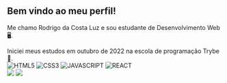 ## Bem vindo ao meu perfil!

Me chamo Rodrigo da Costa Luz e sou estudante de Desenvolvimento Web 🖥️.

Iniciei meus estudos em outubro de 2022 na escola de programação Trybe 🚀.
<br>
![HTML5](https://img.shields.io/badge/HTML5-E34F26?style=for-the-badge&logo=html5&logoColor=white)
![CSS3](https://img.shields.io/badge/CSS3-1572B6?style=for-the-badge&logo=css3&logoColor=white)
![JAVASCRIPT](https://img.shields.io/badge/JavaScript-323330?style=for-the-badge&logo=javascript&logoColor=F7DF1E)
![REACT](	https://img.shields.io/badge/React-20232A?style=for-the-badge&logo=react&logoColor=61DAFB)
<br>
  <a href="https://www.linkedin.com/in/rodrigodacostaluz/" target="_blank"><img src="https://img.shields.io/badge/-LinkedIn-%230077B5?style=for-the-badge&logo=linkedin&logoColor=white" target="_blank"></a> 
 ![](https://visitor-badge.glitch.me/badge?page_id=RodrigoDaCostaLuz)
